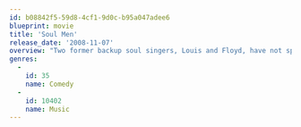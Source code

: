 ```yaml
---
id: b08842f5-59d8-4cf1-9d0c-b95a047adee6
blueprint: movie
title: 'Soul Men'
release_date: '2008-11-07'
overview: "Two former backup soul singers, Louis and Floyd, have not spoken to each other in 20 years, and reluctantly agree to travel across the country together to a reunion concert to honor their recently-deceased lead singer. Cleo, a beautiful young woman who is believed to be Floyd's daughter, accompanies them as a new singer."
genres:
  -
    id: 35
    name: Comedy
  -
    id: 10402
    name: Music
---
```

